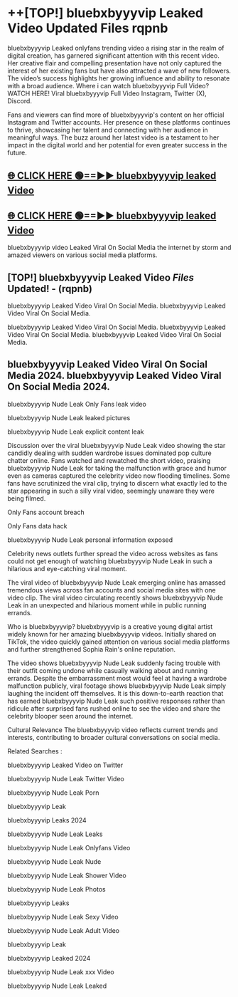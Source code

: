 # ++[TOP!] bluebxbyyyvip Leaked Video Updated Files rqpnb<br>

bluebxbyyyvip Leaked onlyfans trending video a rising star in the realm of digital creation, has garnered significant attention with this recent video. Her creative flair and compelling presentation have not only captured the interest of her existing fans but have also attracted a wave of new followers. The video’s success highlights her growing influence and ability to resonate with a broad audience.
Where i can watch bluebxbyyyvip Full Video? WATCH HERE! Viral bluebxbyyyvip Full Video Instagram, Twitter (X), Discord.


Fans and viewers can find more of bluebxbyyyvip's content on her official Instagram and Twitter accounts. Her presence on these platforms continues to thrive, showcasing her talent and connecting with her audience in meaningful ways. The buzz around her latest video is a testament to her impact in the digital world and her potential for even greater success in the future.


## [🌐 CLICK HERE 🟢==►► bluebxbyyyvip leaked Video ](https://xnudes.xyz/go)

## [🌐 CLICK HERE 🟢==►► bluebxbyyyvip leaked Video ](https://xnudes.xyz/go)



bluebxbyyyvip video Leaked Viral On Social Media the internet by storm and amazed viewers on various social media platforms.


## [TOP!] bluebxbyyyvip Leaked Video *Files* Updated! - (rqpnb)

bluebxbyyyvip Leaked Video Viral On Social Media. bluebxbyyyvip Leaked Video Viral On Social Media.

bluebxbyyyvip Leaked Video Viral On Social Media. bluebxbyyyvip Leaked Video Viral On Social Media. bluebxbyyyvip Leaked Video Viral On Social Media.


## bluebxbyyyvip Leaked Video Viral On Social Media 2024. bluebxbyyyvip Leaked Video Viral On Social Media 2024.
bluebxbyyyvip Nude Leak Only Fans leak video

bluebxbyyyvip Nude Leak leaked pictures

bluebxbyyyvip Nude Leak explicit content leak

Discussion over the viral bluebxbyyyvip Nude Leak video showing the star candidly dealing with sudden wardrobe issues dominated pop culture chatter online. Fans watched and rewatched the short video, praising bluebxbyyyvip Nude Leak for taking the malfunction with grace and humor even as cameras captured the celebrity video now flooding timelines. Some fans have scrutinized the viral clip, trying to discern what exactly led to the star appearing in such a silly viral video, seemingly unaware they were being filmed.


Only Fans account breach

Only Fans data hack

bluebxbyyyvip Nude Leak personal information exposed

Celebrity news outlets further spread the video across websites as fans could not get enough of watching bluebxbyyyvip Nude Leak in such a hilarious and eye-catching viral moment.


The viral video of bluebxbyyyvip Nude Leak emerging online has amassed tremendous views across fan accounts and social media sites with one video clip. The viral video circulating recently shows bluebxbyyyvip Nude Leak in an unexpected and hilarious moment while in public running errands.


Who is bluebxbyyyvip? bluebxbyyyvip is a creative young digital artist widely known for her amazing bluebxbyyyvip videos. Initially shared on TikTok, the video quickly gained attention on various social media platforms and further strengthened Sophia Rain's online reputation.

The video shows bluebxbyyyvip Nude Leak suddenly facing trouble with their outfit coming undone while casually walking about and running errands. Despite the embarrassment most would feel at having a wardrobe malfunction publicly, viral footage shows bluebxbyyyvip Nude Leak simply laughing the incident off themselves. It is this down-to-earth reaction that has earned bluebxbyyyvip Nude Leak such positive responses rather than ridicule after surprised fans rushed online to see the video and share the celebrity blooper seen around the internet.

Cultural Relevance The bluebxbyyyvip video reflects current trends and interests, contributing to broader cultural conversations on social media.

Related Searches :

bluebxbyyyvip Leaked Video on Twitter

bluebxbyyyvip Nude Leak Twitter Video

bluebxbyyyvip Nude Leak Porn

bluebxbyyyvip Leak 

bluebxbyyyvip Leaks 2024

bluebxbyyyvip Nude Leak Leaks

bluebxbyyyvip Nude Leak Onlyfans Video

bluebxbyyyvip Nude Leak Nude

bluebxbyyyvip Nude Leak Shower Video

bluebxbyyyvip Nude Leak Photos

bluebxbyyyvip Leaks

bluebxbyyyvip Nude Leak Sexy Video

bluebxbyyyvip Nude Leak Adult Video

bluebxbyyyvip Leak

bluebxbyyyvip Leaked 2024

bluebxbyyyvip Nude Leak xxx Video

bluebxbyyyvip Nude Leak Leaked